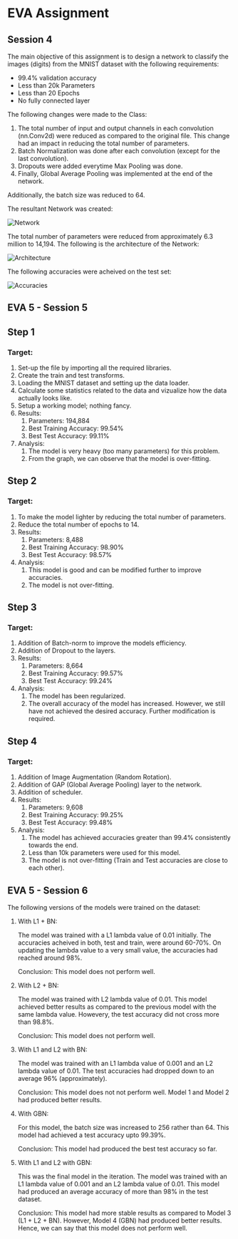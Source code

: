 # EVA Assignment 

## Session 4

The main objective of this assignment is to design a network to classify the images (digits) from the MNIST dataset with the following requirements: 

* 99.4% validation accuracy
* Less than 20k Parameters
* Less than 20 Epochs
* No fully connected layer

The following changes were made to the Class: 

1. The total number of input and output channels in each convolution (nn.Conv2d) were reduced as compared to the original file. This change had an impact in reducing the total number of parameters.
2. Batch Normalization was done after each convolution (except for the last convolution).
3. Dropouts were added everytime Max Pooling was done. 
4. Finally, Global Average Pooling was implemented at the end of the network.

Additionally, the batch size was reduced to 64.

The resultant Network was created: 

![Network](https://github.com/sahalk/eva/blob/master/images/Network.png)

The total number of parameters were reduced from approximately 6.3 million to 14,194. The following is the architecture of the Network: 

![Architecture](https://github.com/sahalk/eva/blob/master/images/Arc.png)

The following accuracies were acheived on the test set: 

![Accuracies](https://raw.githubusercontent.com/sahalk/eva/master/images/accuracies.png)


## EVA 5 - Session 5
## Step 1

### Target: 

1. Set-up the file by importing all the required libraries.
2. Create the train and test transforms.
3. Loading the MNIST dataset and setting up the data loader.
4. Calculate some statistics related to the data and vizualize how the data actually looks like.
5. Setup a working model; nothing fancy.
6. Results: 
    1. Parameters: 194,884
    2. Best Training Accuracy: 99.54%
    3. Best Test Accuracy: 99.11%
7. Analysis:
    1. The model is very heavy (too many parameters) for this problem.
    2. From the graph, we can observe that the model is over-fitting.


## Step 2

### Target: 

1. To make the model lighter by reducing the total number of parameters.
2. Reduce the total number of epochs to 14.
3. Results: 
    1. Parameters: 8,488
    2. Best Training Accuracy: 98.90%
    3. Best Test Accuracy: 98.57%
4. Analysis:
    1. This model is good and can be modified further to improve accuracies.
    2. The model is not over-fitting.

## Step 3

### Target: 

1. Addition of Batch-norm to improve the models efficiency.
2. Addition of Dropout to the layers.
3. Results: 
    1. Parameters: 8,664
    2. Best Training Accuracy: 99.57%
    3. Best Test Accuracy: 99.24%
4. Analysis:
    1. The model has been regularized.
    2. The overall accuracy of the model has increased. However, we still have not achieved the desired accuracy. Further modification is required.
    
## Step 4

### Target: 

1. Addition of Image Augmentation (Random Rotation).
2. Addition of GAP (Global Average Pooling) layer to the network.
3. Addition of scheduler.
3. Results: 
    1. Parameters: 9,608
    2. Best Training Accuracy: 99.25%
    3. Best Test Accuracy: 99.48%
4. Analysis:
    1. The model has achieved accuracies greater than 99.4% consistently towards the end.
    2. Less than 10k parameters were used for this model.
    3. The model is not over-fitting (Train and Test accuracies are close to each other).
    
## EVA 5 - Session 6

The following versions of the models were trained on the dataset:

1. With L1 + BN:

    The model was trained with a L1 lambda value of 0.01 initially. The accuracies acheived in both, test and train, were around 60-70%. On updating the lambda value to a very small value, the accuracies had reached around 98%. 
    
    Conclusion: This model does not perform well.

2. With L2 + BN:

    The model was trained with L2 lambda value of 0.01. This model achieved better results as compared to the previous model with the same lambda value. Howevery, the test accuracy did not cross more than 98.8%.
    
    Conclusion: This model does not perform well. 
    
3. With L1 and L2 with BN:

    The model was trained with an L1 lambda value of 0.001 and an L2 lambda value of 0.01. The test accuracies had dropped down to an average 96% (approximately).
    
    Conclusion: This model does not not perform well. Model 1 and Model 2 had produced better results.
    
4. With GBN:

    For this model, the batch size was increased to 256 rather than 64. This model had achieved a test accuracy upto 99.39%.
    
    Conclusion: This model had produced the best test accuracy so far.
    
5. With L1 and L2 with GBN:

    This was the final model in the iteration. The model was trained with an L1 lambda value of 0.001 and an L2 lambda value of 0.01. This model had produced an average accuracy of more than 98% in the test dataset.
    
    Conclusion: This model had more stable results as compared to Model 3 (L1 + L2 + BN). However, Model 4 (GBN) had produced better results. Hence, we can say that this model does not perform well.
